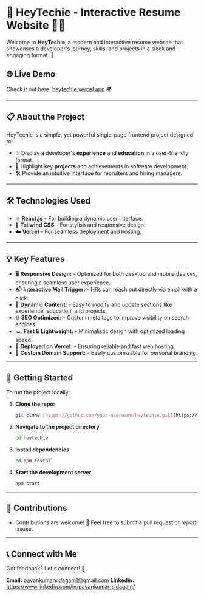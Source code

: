 # 🚀 **HeyTechie - Interactive Resume Website** 👨‍💻

Welcome to **HeyTechie**, a modern and interactive resume website that showcases a developer's journey, skills, and projects in a sleek and engaging format. 🌟

## 🌐 **Live Demo**
Check it out here: [heytechie.vercel.app](https://heytechie.vercel.app) 🌍

---

## 📋 **About the Project**
HeyTechie is a simple, yet powerful single-page frontend project designed to:

- ✨ Display a developer's **experience** and **education** in a user-friendly format.
- 💼 Highlight key **projects** and achievements in software development.
- 🛠️ Provide an intuitive interface for recruiters and hiring managers.

---

## 🛠 **Technologies Used**
- ⚛️ **React.js** – For building a dynamic user interface.
- 🎨 **Tailwind CSS** – For stylish and responsive design.
- ☁️ **Vercel** – For seamless deployment and hosting.

---

## 💡 Key Features

- 🖥️ **Responsive Design:** - Optimized for both desktop and mobile devices, ensuring a seamless user experience.
- 📬 **Interactive Mail Trigger:** - HRs can reach out directly via email with a click.
- 📜 **Dynamic Content:** - Easy to modify and update sections like experience, education, and projects.
- 🌐 **SEO Optimized:** - Custom meta tags to improve visibility on search engines.
- 🏎️ **Fast & Lightweight:** - Minimalistic design with optimized loading speed.
- 🔗 **Deployed on Vercel:** - Ensuring reliable and fast web hosting.
- 🎯 **Custom Domain Support:** - Easily customizable for personal branding.

---

## 🏃 Getting Started

To run the project locally:

1. **Clone the repo:**
   ```bash
   git clone [https://github.com/your-username/heytechie.git](https://github.com/pavankumarsidagam/DevLegacy.git)
2. **Navigate to the project directory**
   ```bash
   cd heytechie
3. **Install dependencies**
   ```bash
   cd npm install
4. **Start the development server**
   ```bash
   npm start

---

## 🤝 Contributions
- Contributions are welcome! 🫶 Feel free to submit a pull request or report issues.

---

## 📞 Connect with Me
Got feedback? Let's connect! 📧

**Email:** pavankumarsidagam1@gmail.com
**Linkedin:** https://www.linkedin.com/in/pavankumar-sidagam/
